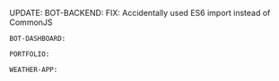UPDATE:
    BOT-BACKEND:
        FIX: Accidentally used ES6 import instead of CommonJS

    BOT-DASHBOARD:

    PORTFOLIO:

    WEATHER-APP:
